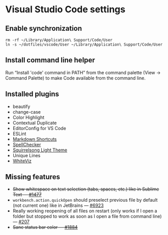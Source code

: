 # Visual Studio Code settings

## Enable synchronization

```shell
rm -rf ~/Library/Application\ Support/Code/User
ln -s ~/dotfiles/vscode/User ~/Library/Application\ Support/Code/User
```

## Install command line helper

Run “Install 'code' command in PATH” from the command palette (View → Command Palette) to make Code available from the command line.

## Installed plugins

* beautify
* change-case
* Color Highlight
* Contextual Duplicate
* EditorConfig for VS Code
* ESLint
* [Markdown Shortcuts](https://marketplace.visualstudio.com/items?itemName=mdickin.markdown-shortcuts)
* [SpellChecker](https://marketplace.visualstudio.com/items?itemName=swyphcosmo.spellchecker)
* [Squirrelsong Light Theme](https://marketplace.visualstudio.com/items?itemName=sapegin.Theme-SquirrelsongLight)
* Unique Lines
* [WhiteViz](https://marketplace.visualstudio.com/items?itemName=spywhere.whiteviz)

## Missing features

* ~~Show whitespace on text selection (tabs, spaces, etc.) like in Sublime Text — [#1477](https://github.com/Microsoft/vscode/issues/1477)~~
* `workbench.action.quickOpen` should preselect previous file by default (not current one) like in JetBrains — [#6923](https://github.com/Microsoft/vscode/issues/6923)
* Really working reopening of all files on restart (only works if I open a folder but stopped to work as soon as I open a file from command line) — [#207](https://github.com/Microsoft/vscode/issues/207)
* ~~Sane status bar color — [#1884](https://github.com/Microsoft/vscode/issues/1884)~~
